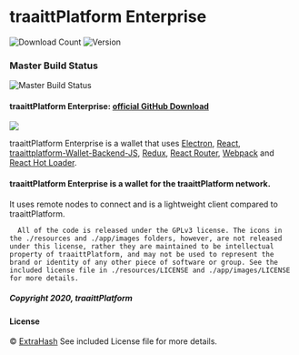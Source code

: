 # traaittPlatform Enterprise

![Download Count](https://img.shields.io/github/downloads/traaittplatform/traaittplatformenterprise/total.svg)
![Version](https://img.shields.io/github/v/release/traaittplatform/traaittplatformenterprise)

### Master Build Status

![Master Build Status](https://github.com/turtlecoin/turtle-wallet-proton/workflows/Build%20Proton/badge.svg?branch=master)

#### traaittPlatform Enterprise: [official GitHub Download](https://GitHub.com/TRRXITTE/traaittPlatformEnterprise/releases)
<img src="https://raw.githubusercontent.com/traaittplatform/traaittplatformenterprise/master/screenshots/screenshot.jpg">
<p>
  traaittPlatform Enterprise is a wallet that uses <a href="http://electron.atom.io/">Electron</a>, <a href="https://facebook.github.io/react/">React</a>, <a href="https://github.com/traaittplatform/traaittplatform-wallet-backend-js">traaittplatform-Wallet-Backend-JS</a>, <a href="https://github.com/reactjs/redux">Redux</a>, <a href="https://github.com/reactjs/react-router">React Router</a>, <a href="http://webpack.github.io/docs/">Webpack</a> and <a href="https://github.com/gaearon/react-hot-loader">React Hot Loader</a>.
</p>




#### traaittPlatform Enterprise is a wallet for the traaittPlatform network.

 It uses remote nodes to connect and is a lightweight client compared to traaittPlatform.


```
  All of the code is released under the GPLv3 license. The icons in the ./resources and ./app/images folders, however, are not released under this license, rather they are maintained to be intellectual property of traaittPlatform, and may not be used to represent the brand or identity of any other piece of software or group. See the included license file in ./resources/LICENSE and ./app/images/LICENSE for more details.
```
##### Copyright 2020, traaittPlatform

#### License
© [ExtraHash](https://github.com/ExtraHash)
See included License file for more details.
